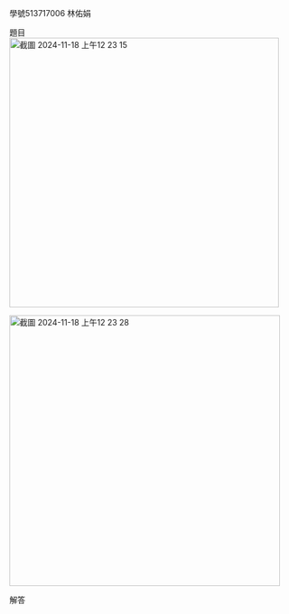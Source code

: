 學號513717006  林佑娟

題目
<img width="477" alt="截圖 2024-11-18 上午12 23 15" src="https://github.com/user-attachments/assets/143ba081-c385-40f5-90f3-0f48b2b5903e">

<img width="479" alt="截圖 2024-11-18 上午12 23 28" src="https://github.com/user-attachments/assets/3c13734f-c0c1-47fc-ba99-d3e5be7c4e5f">

解答





